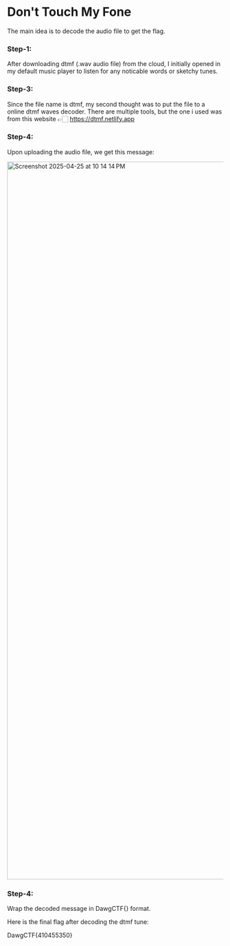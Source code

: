 # Don't Touch My Fone

The main idea is to decode the audio file to get the flag.

### Step-1:
After downloading dtmf (.wav audio file) from the cloud, I initially opened in my default music player to listen for any noticable words or sketchy tunes.

### Step-3:
Since the file name is dtmf, my second thought was to put the file to a online dtmf waves decoder.
There are multiple tools, but the one i used was from this website 👉🏻
https://dtmf.netlify.app

### Step-4:
Upon uploading the audio file, we get this message:

<img width="1668" alt="Screenshot 2025-04-25 at 10 14 14 PM" src="https://github.com/user-attachments/assets/3e0f6380-587e-4a6d-80b7-00f67feb8f3f" />

### Step-4:
Wrap the decoded message in DawgCTF{} format.


Here is the final flag after decoding the dtmf tune:

DawgCTF{410455350}

